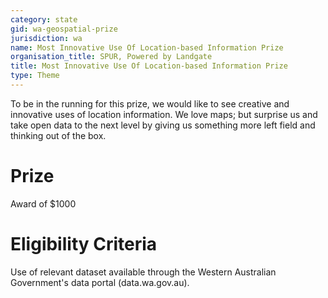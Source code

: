 ```yaml
---
category: state
gid: wa-geospatial-prize
jurisdiction: wa
name: Most Innovative Use Of Location-based Information Prize
organisation_title: SPUR, Powered by Landgate
title: Most Innovative Use Of Location-based Information Prize
type: Theme
---
```


To be in the running for this prize, we would like to see creative and innovative uses of location information. We love maps; but surprise us and take open data to the next level by giving us something more left field and thinking out of the box.

# Prize
Award of $1000

# Eligibility Criteria
Use of relevant dataset available through the Western Australian Government's data portal (data.wa.gov.au).
